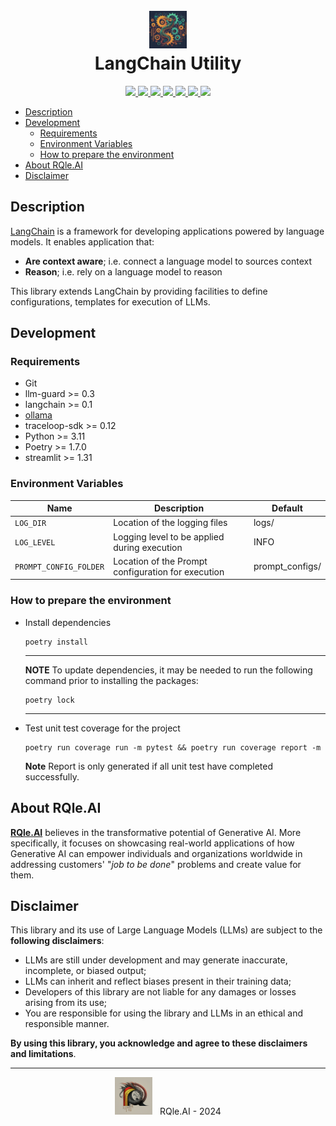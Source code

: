 <div align="center">
  <h1>
    <br/>
    <img src="img/langchain_util.jpg" alt="LangChain Util" width="60"/>
    <br/>
    LangChain Utility
  </h1>
</div>

<p align="center">
  <a href="https://www.python.org/downloads/release/python-3114/">
    <img src="https://img.shields.io/badge/python-3.11.4-blue.svg"/>
  </a>
  <a href="https://python-poetry.org/">
    <img src="https://img.shields.io/badge/dependency-poetry-%B2EA00"/>
  </a>
  <a href="https://github.com/langchain-ai/langchain">
    <img src="https://img.shields.io/badge/dependency-LangChain-%B2EA00"/>
  </a>
  <a href="https://github.com/protectai/llm-guard">
    <img src="https://img.shields.io/badge/dependency-llm_guard-%B2EA00"/>
  </a>
  <a href="https://github.com/traceloop/openllmetry">
    <img src="https://img.shields.io/badge/dependency-OpenLLMetry-%B2EA00"/>
  </a>
  <a href="https://github.com/streamlit/streamlit">
    <img src="https://img.shields.io/badge/dependency-streamlit-%B2EA00"/>
  </a>
  <a href="https://github.com/qhreul/langchain-util/blob/develop/LICENSE">
    <img src="https://img.shields.io/pypi/l/giteo"/>
  </a>
</p>

- [Description](#description)
- [Development](#development)
  - [Requirements](#requirements)
  - [Environment Variables](#environment-variables)
  - [How to prepare the environment](#how-to-prepare-the-environment) 
- [About RQle.AI](#about-rqle-ai)
- [Disclaimer](#disclaimer)

## Description <a name="description"></a>
[LangChain](https://www.langchain.com/langchain) is a framework for developing applications powered by language models. 
It enables application that:
* **Are context aware**; i.e. connect a language model to sources context
* **Reason**; i.e. rely on a language model to reason

This library extends LangChain by providing facilities to define configurations, templates for execution of LLMs.

## Development <a name="development"></a>

### Requirements <a name="requirements"></a>
* Git
* llm-guard >= 0.3
* langchain >= 0.1
* [ollama](https://ollama.com/)
* traceloop-sdk >= 0.12
* Python >= 3.11
* Poetry >= 1.7.0
* streamlit >= 1.31


### Environment Variables <a name="environment-variables"></a>
| **Name**               | **Description**                                    | **Default**     |
|------------------------|----------------------------------------------------|-----------------|
| `LOG_DIR`              | Location of the logging files                      | logs/           |
| `LOG_LEVEL`            | Logging level to be applied during execution       | INFO            |
| `PROMPT_CONFIG_FOLDER` | Location of the Prompt configuration for execution | prompt_configs/ |

### How to prepare the environment <a name="how-to-prepare-the-environment"></a>
* Install dependencies
  ```
  poetry install
  ```
  ---
  **NOTE**
  To update dependencies, it may be needed to run the following command prior to installing the packages:
  ```
  poetry lock
  ```
  ---
* Test unit test coverage for the project
  ```
  poetry run coverage run -m pytest && poetry run coverage report -m
  ```
  **Note** Report is only generated if all unit test have completed successfully.

## About RQle.AI <a name="about-rqle-ai"></a>
[**RQle.AI**](https://www.linkedin.com/company/102641077) believes in the transformative potential of Generative AI. More specifically, it focuses on showcasing real-world applications of how Generative AI can empower individuals and organizations worldwide in addressing customers' "*job to be done*" problems and create value for them.

## Disclaimer <a name="disclaimer"></a>
This library and its use of Large Language Models (LLMs) are subject to the **following disclaimers**:
* LLMs are still under development and may generate inaccurate, incomplete, or biased output;
* LLMs can inherit and reflect biases present in their training data;
* Developers of this library are not liable for any damages or losses arising from its use;
* You are responsible for using the library and LLMs in an ethical and responsible manner.

**By using this library, you acknowledge and agree to these disclaimers and limitations**.

<div style="text-align: center;">
  <hr/>
  <img src="img/rqle_ai_logo.jpg" alt="RQle.AI" width="60"/>
  &nbsp; RQle.AI - 2024
</div>